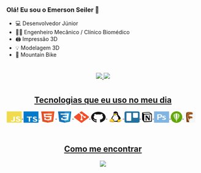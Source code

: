 ### Olá! Eu sou o Emerson Seiler 👋

- 💻 Desenvolvedor Júnior
- 👨‍🔬 Engenheiro Mecânico / Clínico Biomédico
- 🖨️ Impressão 3D
- 💡 Modelagem 3D
- 🚴 Mountain Bike

#

<!--
**seileremerson/seileremerson** is a ✨ _special_ ✨ repository because its `README.md` (this file) appears on your GitHub profile.

Here are some ideas to get you started:

- 🌱 Estudanto front-end
- 👯 I’m looking to collaborate on ...
- 🤔 I’m looking for help with ...
- 💬 Ask me about ...
- 📫 How to reach me: ...
- 😄 Pronouns: ...
- ⚡ Fun fact: ...
-->

<div align="center">
  <a href="https://github.com/seiler-emerson">
  <img height="180em" src="https://github-readme-stats.vercel.app/api?username=seiler-emerson&show_icons=true&theme=dark&include_all_commits=true&count_private=true"/>
  <img height="180em" src="https://github-readme-stats.vercel.app/api/top-langs/?username=seiler-emerson&layout=compact&langs_count=7&theme=dark"/>
</div>
  
#
<h2 style="display: flex;justify-content: center;">Tecnologias que eu uso no meu dia</h2>

  <div>
    <img align="center" alt="JavaScript" height="30" width="40" src="./img/icons/javascript.svg">
    <img align="center" alt="Typescript" height="30" width="40" src="./img/icons/typescript.svg">
    <img align="center" alt="html5" height="30" width="40" src="./img/icons/html5.svg">
    <img align="center" alt="css3" height="30" width="40" src="./img/icons/css3.svg">
    <img align="center" alt="Git" height="30" width="40" src="./img/icons/git.svg">
    <img align="center" alt="GitHub" height="30" width="40" src="./img/icons/github.svg">
    <img align="center" alt="Linux" height="30" width="40" src="./img/icons/linux.svg">
    <img align="center" alt="Trello" height="30" width="40" src="./img/icons/trello.svg">
    <img align="center" alt="Notion" height="30" width="30" src="./img/icons/notion.png">
    <img align="center" alt="Photoshop" height="30" width="40" src="./img/icons/photoshop.svg">
    <img align="center" alt="CorelDraw" height="30" width="30" src="./img/icons/corel.png">
    <img align="center" alt="JavaScript" height="30" width="30" src="./img/icons/fusion360.jfif">
  
  
  


    

  <!--  <img align="center" alt="Rafa-React" height="30" width="40" src="https://i.pinimg.com/originals/f5/32/57/f532571da1fe9af84b95e3db5e79d4c3.png">
    <img align="center" alt="Rafa-React" height="30" width="40" src="https://raw.githubusercontent.com/devicons/devicon/master/icons/photoshop/photoshop-plain.svg">
    <img align="center" alt="Rafa-React" height="30" width="40" src="https://raw.githubusercontent.com/devicons/devicon/master/icons/photoshop/photoshop-plain.svg">
    <img align="center" alt="Rafa-React" height="30" width="40" src="https://raw.githubusercontent.com/devicons/devicon/master/icons/photoshop/photoshop-plain.svg">
-->
</div>
  

  
<br/>

#

<h2 style="display: flex;justify-content: center;">Como me encontrar</h2>

  <div style="display: flex;justify-content: center"> 
  <a href="https://www.linkedin.com/in/seileremerson/" target="_blank"><img src="https://img.shields.io/badge/-LinkedIn-%230077B5?style=for-the-badge&logo=linkedin&logoColor=white" target="_blank"></a> 
</div>

<br/>

#
  
